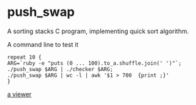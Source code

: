 # push_swap
A sorting stacks C program, implementing quick sort algorithm.

A command line to test it

    repeat 10 {
    ARG=`ruby -e "puts (0 ... 100).to_a.shuffle.join(' ')"`; 
    ./push_swap $ARG | ./checker $ARG; 
    ./push_swap $ARG | wc -l | awk '$1 > 700  {print ;}'
    }


[a viewer](https://github.com/thberrid/yapv)
